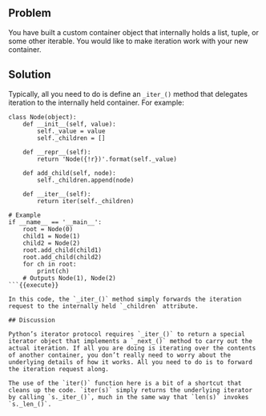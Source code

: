 ## Problem

You have built a custom container object that internally holds a list, tuple, or some other iterable. You would like to make iteration work with your new container.

## Solution

Typically, all you need to do is define an `_iter_()` method that delegates iteration to the internally held container. For example:

```
class Node(object):
    def __init__(self, value):
        self._value = value
        self._children = []

    def __repr__(self):
        return 'Node({!r})'.format(self._value)

    def add_child(self, node):
        self._children.append(node)

    def __iter__(self):
        return iter(self._children)

# Example
if __name__ == '__main__':
    root = Node(0)
    child1 = Node(1)
    child2 = Node(2)
    root.add_child(child1)
    root.add_child(child2)
    for ch in root:
        print(ch)
    # Outputs Node(1), Node(2)
```{{execute}}

In this code, the `_iter_()` method simply forwards the iteration request to the internally held `_children` attribute.

## Discussion

Python’s iterator protocol requires `_iter_()` to return a special iterator object that implements a `_next_()` method to carry out the actual iteration. If all you are doing is iterating over the contents of another container, you don’t really need to worry about the underlying details of how it works. All you need to do is to forward the iteration request along.

The use of the `iter()` function here is a bit of a shortcut that cleans up the code. `iter(s)` simply returns the underlying iterator by calling `s._iter_()`, much in the same way that `len(s)` invokes `s._len_()`.